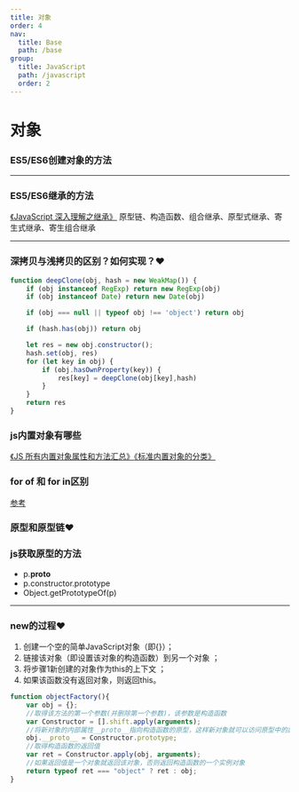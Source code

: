 ```yaml
---
title: 对象
order: 4
nav:
  title: Base
  path: /base
group:
  title: JavaScript
  path: /javascript
  order: 2
---
```


# 对象


### ES5/ES6创建对象的方法

---
### ES5/ES6继承的方法
[《JavaScript 深入理解之继承》](http://cavszhouyou.top/JavaScript%E6%B7%B1%E5%85%A5%E7%90%86%E8%A7%A3%E4%B9%8B%E7%BB%A7%E6%89%BF.html)
原型链、构造函数、组合继承、原型式继承、寄生式继承、寄生组合继承

---
### 深拷贝与浅拷贝的区别？如何实现？❤️
```js
function deepClone(obj, hash = new WeakMap()) {
    if (obj instanceof RegExp) return new RegExp(obj)
    if (obj instanceof Date) return new Date(obj)

    if (obj === null || typeof obj !== 'object') return obj

    if (hash.has(obj)) return obj

    let res = new obj.constructor();
    hash.set(obj, res)
    for (let key in obj) {
        if (obj.hasOwnProperty(key)) {
            res[key] = deepClone(obj[key],hash)
        }
    }
    return res
}
```

### js内置对象有哪些
[《JS 所有内置对象属性和方法汇总》](https://segmentfault.com/a/1190000011467723)[《标准内置对象的分类》](https://developer.mozilla.org/zh-CN/docs/Web/JavaScript/Reference/Global_Objects)

### for of 和 for in区别
[参考](https://www.jianshu.com/p/c43f418d6bf0)

### 原型和原型链❤️

### js获取原型的方法

- p.**proto**
- p.constructor.prototype
- Object.getPrototypeOf(p)

--- 

### new的过程❤️

1. 创建一个空的简单JavaScript对象（即{}）；
1. 链接该对象（即设置该对象的构造函数）到另一个对象 ；
1. 将步骤1新创建的对象作为this的上下文 ；
1. 如果该函数没有返回对象，则返回this。
``` js
function objectFactory(){
    var obj = {};
    //取得该方法的第一个参数(并删除第一个参数)，该参数是构造函数
    var Constructor = [].shift.apply(arguments);
    //将新对象的内部属性__proto__指向构造函数的原型，这样新对象就可以访问原型中的属性和方法
    obj.__proto__ = Constructor.prototype;
    //取得构造函数的返回值
    var ret = Constructor.apply(obj, arguments);
    //如果返回值是一个对象就返回该对象，否则返回构造函数的一个实例对象
    return typeof ret === "object" ? ret : obj;
}
```